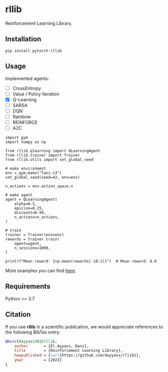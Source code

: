 # rllib
Reinforcement Learning Library.

## Installation
```
pip install pytorch-rllib
```

## Usage
Implemented agents:
- [ ] CrossEntropy
- [ ] Value / Policy Iteration
- [x] Q-Learning
- [ ] SARSA
- [ ] DQN
- [ ] Rainbow
- [ ] REINFORCE
- [ ] A2C

```python3
import gym
import numpy as np

from rllib.qlearning import QLearningAgent
from rllib.trainer import Trainer
from rllib.utils import set_global_seed

# make environment
env = gym.make("Taxi-v3")
set_global_seed(seed=42, env=env)

n_actions = env.action_space.n

# make agent
agent = QLearningAgent(
    alpha=0.5,
    epsilon=0.25,
    discount=0.99,
    n_actions=n_actions,
)

# train
trainer = Trainer(env=env)
rewards = trainer.train(
    agent=agent,
    n_sessions=1000,
)

print(f"Mean reward: {np.mean(rewards[-10:])}")  # Mean reward: 8.0
```

More examples you can find [here](https://github.com/dayyass/rllib/tree/main/examples).

## Requirements
Python >= 3.7

## Citation
If you use **rllib** in a scientific publication, we would appreciate references to the following BibTex entry:
```bibtex
@misc{dayyass2022rllib,
    author       = {El-Ayyass, Dani},
    title        = {Reinforcement Learning Library},
    howpublished = {\url{https://github.com/dayyass/rllib}},
    year         = {2022}
}
```
